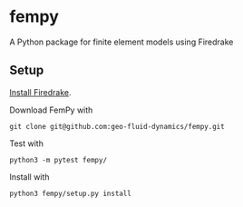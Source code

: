 # fempy
A Python package for finite element models using Firedrake

## Setup

[Install Firedrake](https://www.firedrakeproject.org/download.html).

Download FemPy with 

    git clone git@github.com:geo-fluid-dynamics/fempy.git

Test with

    python3 -m pytest fempy/

Install with

    python3 fempy/setup.py install
    
